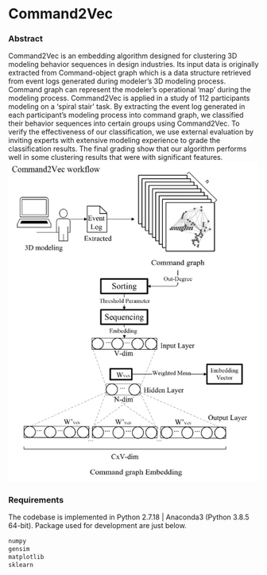 Command2Vec
=========================


### Abstract

Command2Vec is an embedding algorithm designed for clustering 3D modeling behavior sequences in design industries. Its input data is originally extracted from Command-object graph which is a data structure retrieved from event logs generated during modeler’s 3D modeling process. Command graph can represent the modeler’s operational ‘map’ during the modeling process. Command2Vec is applied in a study of 112 participants modeling on a ‘spiral stair’ task. By extracting the event log generated in each participant’s modeling process into command graph, we classified their behavior sequences into certain groups using Command2Vec. To verify the effectiveness of our classification, we use external evaluation by inviting experts with extensive modeling experience to grade the classification results. The final grading show that our algorithm performs well in some clustering results that were with significant features.
![avatar](./workflow.png#pic_center)


### Requirements

The codebase is implemented in Python 2.7.18 | Anaconda3 (Python 3.8.5 64-bit). Package used for development are just below.
```
numpy             
gensim           
matplotlib        
sklearn
```
